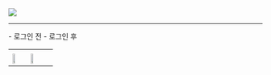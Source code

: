 <img src = "https://github.com/BrokenMental/MUD_Project/blob/master/MUD_Project/WebContent/Project_img/3.PNG?raw=true">
<hr>
<table>
<tr><td colspan = "2"></td> - 로그인 전 <td colspan = "2"></td> - 로그인 후</tr>
<tr>
<td>
<img src = "https://github.com/BrokenMental/MUD_Project/blob/master/MUD_Project/WebContent/Project_img/1.PNG?raw=true" width = "50%">
</td>
<td>
<img src = "https://github.com/BrokenMental/MUD_Project/blob/master/MUD_Project/WebContent/Project_img/2.PNG?raw=true" width = "50%">
</td>
</tr>
